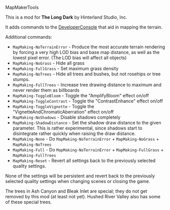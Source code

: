 MapMakerTools


This is a mod for **The Long Dark** by Hinterland Studio, Inc.


It adds commands to the [DeveloperConsole](https://github.com/FINDarkside/TLD-Developer-Console) that aid in mapping the terrain.

Additional commands:

* `MapMaking-NoTerrainError` - Produce the most accurate terrain rendering by forcing a very high LOD bias and base map distance, as well as the lowest pixel error. (The LOD bias will affect all objects)
* `MapMaking-NoGrass` - Hide all grass
* `MapMaking-FullGrass` - Set maximum grass density
* `MapMaking-NoTrees` - Hide all trees and bushes, but not rosehips or tree stumps.
* `MapMaking-FullTrees` - Increase tree drawing distance to maximum and never render them as billboards
* `MapMaking-ToggleBloom` - Toggle the "AmplifyBloom" effect on/off
* `MapMaking-ToggleContrast` - Toggle the "ContrastEnhance" effect on/off
* `MapMaking-ToggleVignette` - Toggle the "VignetteAndChromaticAberration" effect on/off
* `MapMaking-NoShadows` - Disable shadows completely
* `MapMaking-ShadowDistance` - Set the shadow draw distance to the given parameter. This is rather experimental, since shadows start to disintegrate rather quickly when raising the draw distance.
* `MapMaking-None` - Do `MapMaking-NoTerrainError` + `MapMaking-NoGrass` + `MapMaking-NoTrees`
* `MapMaking-Full` - Do `MapMaking-NoTerrainError` + `MapMaking-FullGrass` + `MapMaking-FullTrees`
* `MapMaking-Reset` - Revert all settings back to the previously selected quality settings.


None of the settings will be persistent and revert back to the previously selected quality settings when changing scenes or closing the game.

The trees in Ash Canyon and Bleak Inlet are special; they do not get removed by this mod (at least not yet). Hushed River Valley also has some of these special trees.